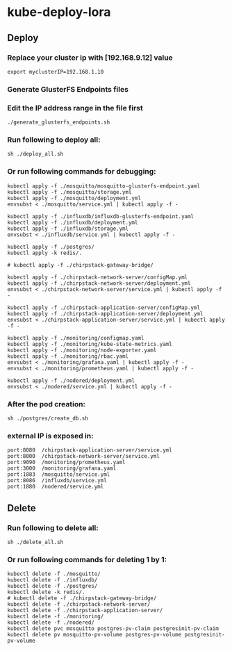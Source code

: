 # kube-deploy-lora

## Deploy

### Replace your cluster ip with [192.168.9.12] value
```
export myclusterIP=192.168.1.10
```

### Generate GlusterFS Endpoints files
### Edit the IP address range in the file first
```
./generate_glusterfs_endpoints.sh
```

### Run following to deploy all:
```
sh ./deploy_all.sh
```

### Or run following commands for debugging:
```
kubectl apply -f ./mosquitto/mosquitto-glusterfs-endpoint.yaml
kubectl apply -f ./mosquitto/storage.yml
kubectl apply -f ./mosquitto/deployment.yml
envsubst < ./mosquitto/service.yml | kubectl apply -f -

kubectl apply -f ./influxdb/influxdb-glusterfs-endpoint.yaml
kubectl apply -f ./influxdb/deployment.yml
kubectl apply -f ./influxdb/storage.yml
envsubst < ./influxdb/service.yml | kubectl apply -f -

kubectl apply -f ./postgres/
kubectl apply -k redis/.

# kubectl apply -f ./chirpstack-gateway-bridge/

kubectl apply -f ./chirpstack-network-server/configMap.yml
kubectl apply -f ./chirpstack-network-server/deployment.yml
envsubst < ./chirpstack-network-server/service.yml | kubectl apply -f -

kubectl apply -f ./chirpstack-application-server/configMap.yml
kubectl apply -f ./chirpstack-application-server/deployment.yml
envsubst < ./chirpstack-application-server/service.yml | kubectl apply -f -

kubectl apply -f ./monitoring/configmap.yaml
kubectl apply -f ./monitoring/kube-state-metrics.yaml
kubectl apply -f ./monitoring/node-exporter.yaml
kubectl apply -f ./monitoring/rbac.yaml
envsubst < ./monitoring/grafana.yaml | kubectl apply -f -
envsubst < ./monitoring/prometheus.yaml | kubectl apply -f -

kubectl apply -f ./nodered/deployment.yml
envsubst < ./nodered/service.yml | kubectl apply -f -
```

### After the pod creation:
```
sh ./postgres/create_db.sh
```

### external IP is exposed in:
```
port:8080  /chirpstack-application-server/service.yml
port:8000  /chirpstack-network-server/service.yml
port:9090  /monitoring/prometheus.yaml
port:3000  /monitoring/grafana.yaml
port:1883  /mosquitto/service.yml
port:8086  /influxdb/service.yml
port:1880  /nodered/service.yml
```

## Delete
### Run following to delete all:
```
sh ./delete_all.sh
```

### Or run following commands for deleting 1 by 1:
```
kubectl delete -f ./mosquitto/
kubectl delete -f ./influxdb/
kubectl delete -f ./postgres/
kubectl delete -k redis/.
# kubectl delete -f ./chirpstack-gateway-bridge/
kubectl delete -f ./chirpstack-network-server/
kubectl delete -f ./chirpstack-application-server/
kubectl delete -f ./monitoring/
kubectl delete -f ./nodered/
kubectl delete pvc mosquitto postgres-pv-claim postgresinit-pv-claim
kubectl delete pv mosquitto-pv-volume postgres-pv-volume postgresinit-pv-volume
```
